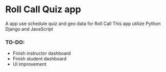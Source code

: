 # Roll Call Quiz app

A app use schedule quiz and geo data for Roll Call
This app utilize Python Django and JavaScript

### TO-DO: 

- Finish instructor dashboard
- Finish student dashboard
- UI improvement 

